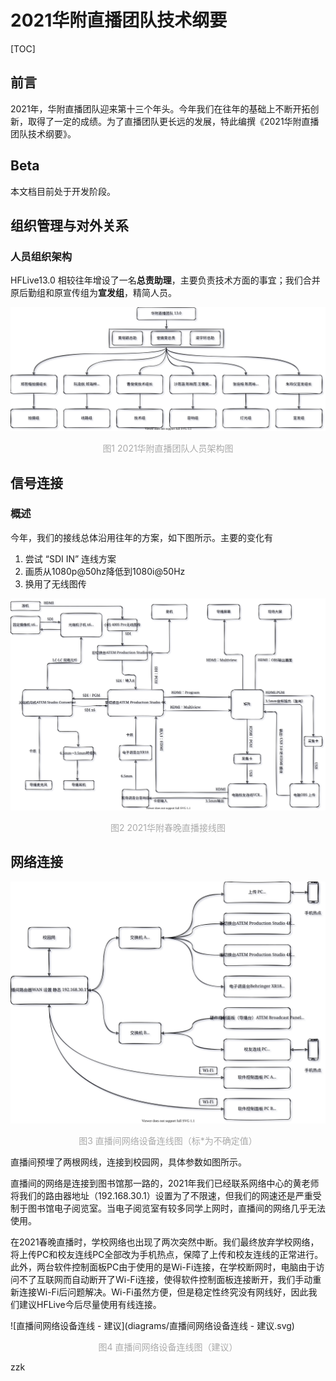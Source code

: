 # **2021华附直播团队技术纲要**

[TOC]

## **前言**

2021年，华附直播团队迎来第十三个年头。今年我们在往年的基础上不断开拓创新，取得了一定的成绩。为了直播团队更长远的发展，特此编撰《2021华附直播团队技术纲要》。

## **Beta**

本文档目前处于开发阶段。

## **组织管理与对外关系**

### 人员组织架构

HFLive13.0 相较往年增设了一名**总责助理**，主要负责技术方面的事宜；我们合并原后勤组和原宣传组为**宣发组**，精简人员。

![人员组织架构](./diagrams/人员组织架构.svg)

<center style="color: #aaaaaa"> 图1 2021华附直播团队人员架构图</center>

## **信号连接**

### 概述

今年，我们的接线总体沿用往年的方案，如下图所示。主要的变化有

1. 尝试 “SDI IN” 连线方案
2. 画质从1080p@50hz降低到1080i@50Hz
3. 换用了无线图传

![图1 2021春晚实际接线图](./diagrams/2021春晚实际接线图.svg)

<center style="color: #aaaaaa"> 图2 2021华附春晚直播接线图</center>

## 网络连接

![直播间网络设备连线](diagrams/直播间网络设备连线.svg)

<center style="color: #aaaaaa">图3 直播间网络设备连线图（标*为不确定值）</center>

直播间预埋了两根网线，连接到校园网，具体参数如图所示。

直播间的网络是连接到图书馆那一路的，2021年我们已经联系网络中心的黄老师将我们的路由器地址（192.168.30.1）设置为了不限速，但我们的网速还是严重受制于图书馆电子阅览室。当电子阅览室有较多同学上网时，直播间的网络几乎无法使用。

在2021春晚直播时，学校网络也出现了两次突然中断。我们最终放弃学校网络，将上传PC和校友连线PC全部改为手机热点，保障了上传和校友连线的正常进行。此外，两台软件控制面板PC由于使用的是Wi-Fi连接，在学校断网时，电脑由于访问不了互联网而自动断开了Wi-Fi连接，使得软件控制面板连接断开，我们手动重新连接Wi-Fi后问题解决。Wi-Fi虽然方便，但是稳定性终究没有网线好，因此我们建议HFLive今后尽量使用有线连接。

![直播间网络设备连线 - 建议](diagrams/直播间网络设备连线 - 建议.svg)

<center style="color:#aaaaaa">图4 直播间网络设备连线图（建议）</center>

zzk
